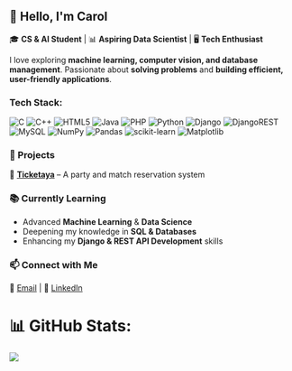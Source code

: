 ## 👋 Hello, I'm Carol
🎓 **CS & AI Student** | 📊 **Aspiring Data Scientist** | 🖥️ **Tech Enthusiast**  

I love exploring **machine learning, computer vision, and database management**. Passionate about **solving problems** and **building efficient, user-friendly applications**.

###  Tech Stack:
![C](https://img.shields.io/badge/c-%2300599C.svg?style=for-the-badge&logo=c&logoColor=white) ![C++](https://img.shields.io/badge/c++-%2300599C.svg?style=for-the-badge&logo=c%2B%2B&logoColor=white) ![HTML5](https://img.shields.io/badge/html5-%23E34F26.svg?style=for-the-badge&logo=html5&logoColor=white) ![Java](https://img.shields.io/badge/java-%23ED8B00.svg?style=for-the-badge&logo=openjdk&logoColor=white) ![PHP](https://img.shields.io/badge/php-%23777BB4.svg?style=for-the-badge&logo=php&logoColor=white) ![Python](https://img.shields.io/badge/python-3670A0?style=for-the-badge&logo=python&logoColor=ffdd54) ![Django](https://img.shields.io/badge/django-%23092E20.svg?style=for-the-badge&logo=django&logoColor=white) ![DjangoREST](https://img.shields.io/badge/DJANGO-REST-ff1709?style=for-the-badge&logo=django&logoColor=white&color=ff1709&labelColor=gray) ![MySQL](https://img.shields.io/badge/mysql-4479A1.svg?style=for-the-badge&logo=mysql&logoColor=white) ![NumPy](https://img.shields.io/badge/numpy-%23013243.svg?style=for-the-badge&logo=numpy&logoColor=white) ![Pandas](https://img.shields.io/badge/pandas-%23150458.svg?style=for-the-badge&logo=pandas&logoColor=white) ![scikit-learn](https://img.shields.io/badge/scikit--learn-%23F7931E.svg?style=for-the-badge&logo=scikit-learn&logoColor=white) ![Matplotlib](https://img.shields.io/badge/Matplotlib-%23ffffff.svg?style=for-the-badge&logo=Matplotlib&logoColor=black)

### 🚀 Projects  
🔹 **[Ticketaya](#)** – A party and match reservation system   

### 📚 Currently Learning  
- Advanced **Machine Learning** & **Data Science**  
- Deepening my knowledge in **SQL & Databases**
-  Enhancing my **Django & REST API Development** skills  

### 📫 Connect with Me  
📩 [Email](karolayman730@gmail.com) | 🔗 [LinkedIn](https://www.linkedin.com/in/karol-ayman-b88853299)  


# 📊 GitHub Stats:
![](https://github-readme-stats.vercel.app/api?username=carolayman&theme=dark&hide_border=false&include_all_commits=false&count_private=false)<br/>
